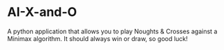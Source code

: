 # AI-X-and-O
A python application that allows you to play Noughts & Crosses against a Minimax algorithm. It should always win or draw, so good luck!
